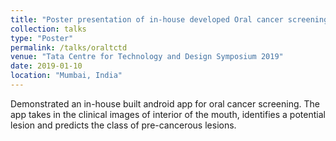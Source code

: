 ```yaml
---
title: "Poster presentation of in-house developed Oral cancer screening app"
collection: talks
type: "Poster"
permalink: /talks/oraltctd
venue: "Tata Centre for Technology and Design Symposium 2019"
date: 2019-01-10
location: "Mumbai, India"
---
```

Demonstrated an in-house built android app for oral cancer screening. The app takes in the clinical images of interior of the mouth, identifies a potential lesion and predicts the class of pre-cancerous lesions.


